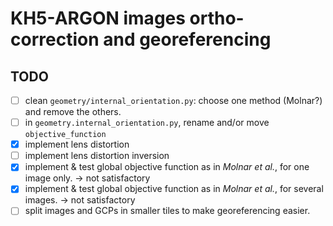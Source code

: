 # KH5-ARGON images ortho-correction and georeferencing

## TODO
- [ ] clean `geometry/internal_orientation.py`: choose one method (Molnar?) and remove the others.
- [ ] in `geometry.internal_orientation.py`, rename and/or move `objective_function`
- [x] implement lens distortion
- [ ] implement lens distortion inversion
- [x] implement & test global objective function as in _Molnar et al._, for one image only. → not satisfactory
- [x] implement & test global objective function as in _Molnar et al._, for several images. → not satisfactory
- [ ] split images and GCPs in smaller tiles to make georeferencing easier.